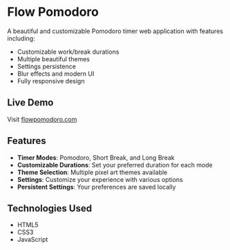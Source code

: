 # Flow Pomodoro

A beautiful and customizable Pomodoro timer web application with features including:
- Customizable work/break durations
- Multiple beautiful themes
- Settings persistence
- Blur effects and modern UI
- Fully responsive design

## Live Demo
Visit [flowpomodoro.com](https://flowpomodoro.com)

## Features
- **Timer Modes**: Pomodoro, Short Break, and Long Break
- **Customizable Durations**: Set your preferred duration for each mode
- **Theme Selection**: Multiple pixel art themes available
- **Settings**: Customize your experience with various options
- **Persistent Settings**: Your preferences are saved locally

## Technologies Used
- HTML5
- CSS3
- JavaScript 